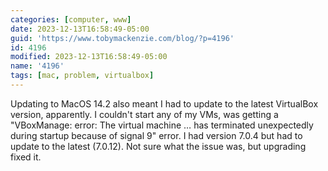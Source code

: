 ```yaml
---
categories: [computer, www]
date: 2023-12-13T16:58:49-05:00
guid: 'https://www.tobymackenzie.com/blog/?p=4196'
id: 4196
modified: 2023-12-13T16:58:49-05:00
name: '4196'
tags: [mac, problem, virtualbox]
---
```


Updating to MacOS 14.2 also meant I had to update to the latest VirtualBox version, apparently.<!--more-->  I couldn't start any of my VMs, was getting a "VBoxManage: error: The virtual machine … has terminated unexpectedly during startup because of signal 9" error.  I had version 7.0.4 but had to update to the latest (7.0.12).  Not sure what the issue was, but upgrading fixed it.
